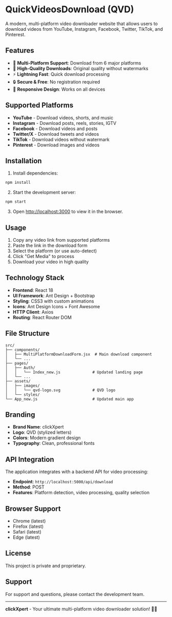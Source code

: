 # QuickVideosDownload (QVD)

A modern, multi-platform video downloader website that allows users to download videos from YouTube, Instagram, Facebook, Twitter, TikTok, and Pinterest.

## Features

- 🚀 **Multi-Platform Support**: Download from 6 major platforms
- 🎨 **High-Quality Downloads**: Original quality without watermarks
- ⚡ **Lightning Fast**: Quick download processing
- 🔒 **Secure & Free**: No registration required
- 📱 **Responsive Design**: Works on all devices

## Supported Platforms

- **YouTube** - Download videos, shorts, and music
- **Instagram** - Download posts, reels, stories, IGTV
- **Facebook** - Download videos and posts
- **Twitter/X** - Download tweets and videos
- **TikTok** - Download videos without watermark
- **Pinterest** - Download images and videos

## Installation

1. Install dependencies:

```bash
npm install
```

2. Start the development server:

```bash
npm start
```

3. Open [http://localhost:3000](http://localhost:3000) to view it in the browser.

## Usage

1. Copy any video link from supported platforms
2. Paste the link in the download form
3. Select the platform (or use auto-detect)
4. Click "Get Media" to process
5. Download your video in high quality

## Technology Stack

- **Frontend**: React 18
- **UI Framework**: Ant Design + Bootstrap
- **Styling**: CSS3 with custom animations
- **Icons**: Ant Design Icons + Font Awesome
- **HTTP Client**: Axios
- **Routing**: React Router DOM

## File Structure

```
src/
├── components/
│   ├── MultiPlatformDownloadForm.jsx  # Main download component
│   └── ...
├── pages/
│   ├── Auth/
│   │   └── Index_new.js              # Updated landing page
│   └── ...
├── assets/
│   ├── images/
│   │   └── qvd-logo.svg              # QVD logo
│   └── styles/
└── App_new.js                        # Updated main app
```

## Branding

- **Brand Name**: clickXpert
- **Logo**: QVD (stylized letters)
- **Colors**: Modern gradient design
- **Typography**: Clean, professional fonts

## API Integration

The application integrates with a backend API for video processing:

- **Endpoint**: `http://localhost:5000/api/download`
- **Method**: POST
- **Features**: Platform detection, video processing, quality selection

## Browser Support

- Chrome (latest)
- Firefox (latest)
- Safari (latest)
- Edge (latest)

## License

This project is private and proprietary.

## Support

For support and questions, please contact the development team.

---

**clickXpert** - Your ultimate multi-platform video downloader solution! 🎥✨

